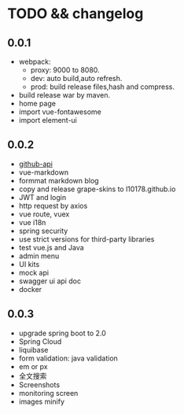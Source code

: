 # TODO && changelog

## 0.0.1
* webpack:
  + proxy: 9000 to 8080.
  + dev: auto build,auto refresh.
  + prod: build release files,hash and compress.
* build release war by maven.
* home page
* import vue-fontawesome
* import element-ui


## 0.0.2
* [github-api](http://github-tools.github.io/github/)
* vue-markdown
* formmat markdown blog
* copy and release grape-skins to l10178.github.io
* JWT and login
* http request by axios
* vue route, vuex
* vue i18n
* spring security
* use strict versions for third-party libraries
* test vue.js and Java
* admin menu
* UI kits
* mock api
* swagger ui api doc
* docker


## 0.0.3
* upgrade spring boot to 2.0
* Spring Cloud
* liquibase
* form validation: java validation
* em or px
* 全文搜索
* Screenshots
* monitoring screen
* images minify
